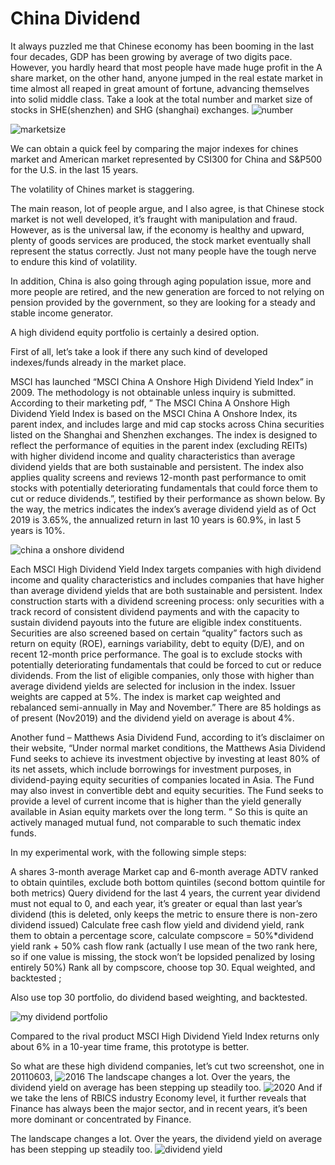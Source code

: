 # China Dividend

It always puzzled me that Chinese economy has been booming in the last four decades, GDP has been growing by average of two digits pace. However, you hardly heard that most people have made huge profit in the A share market, on the other hand, anyone jumped in the real estate market in time almost all reaped in great amount of fortune, advancing themselves into solid middle class.
Take a look at the total number and market size of stocks in SHE(shenzhen) and SHG (shanghai) exchanges. 
![number](https://github.com/znaixian/Research/blob/master/pictures/number%20of%20a%20shares.png?raw=true)

![marketsize](https://github.com/znaixian/Research/blob/master/pictures/Total%20market%20cap%20in%20she%20and%20shg.png?raw=true)

We can obtain a quick feel by comparing the major indexes for chines market and American market represented by CSI300 for China and S&P500 for the U.S. in the last 15 years.

The volatility of Chines market is staggering.

The main reason, lot of people argue, and I also agree, is that Chinese stock market is not well developed, it’s fraught with manipulation and fraud. However, as is the universal law, if the economy is healthy and upward, plenty of goods services are produced, the stock market eventually shall represent the status correctly. Just not many people have the tough nerve to endure this kind of volatility.

In addition, China is also going through aging population issue, more and more people are retired, and the new generation are forced to not relying on pension provided by the government, so they are looking for a steady and stable income generator.

A high dividend equity portfolio is certainly a desired option.

First of all, let’s take a look if there any such kind of developed indexes/funds already in the market place.

MSCI has launched “MSCI China A Onshore High Dividend Yield Index” in 2009. The methodology is not obtainable unless inquiry is submitted. According to their marketing pdf, ” The MSCI China A Onshore High Dividend Yield Index is based on the MSCI China A Onshore Index, its parent index, and includes large and mid cap stocks across China securities listed on the Shanghai and Shenzhen exchanges. The index is designed to reflect the performance of equities in the parent index (excluding REITs) with higher dividend income and quality characteristics than average dividend yields that are both sustainable and persistent. The index also applies quality screens and reviews 12-month past performance to omit stocks with potentially deteriorating fundamentals that could force them to cut or reduce dividends.”, testified by their performance as shown below. By the way, the metrics indicates the index’s average dividend yield as of Oct 2019 is 3.65%, the annualized return in last 10 years is 60.9%, in last 5 years is 10%.

![china a onshore dividend](https://github.com/znaixian/Research/blob/master/pictures/msci%20china%20onshore%20dividend.png?raw=true)

Each MSCI High Dividend Yield Index targets companies with high dividend income and quality characteristics and includes companies that have higher than average dividend yields that are both sustainable and persistent. Index construction starts with a dividend screening process: only securities with a track record of consistent dividend payments and with the capacity to sustain dividend payouts into the future are eligible index constituents. Securities are also screened based on certain “quality” factors such as return on equity (ROE), earnings variability, debt to equity (D/E), and on recent 12-month price performance. The goal is to exclude stocks with potentially deteriorating fundamentals that could be forced to cut or reduce dividends. From the list of eligible companies, only those with higher than average dividend yields are selected for inclusion in the index. Issuer weights are capped at 5%. The index is market cap weighted and rebalanced semi-annually in May and November.” There are 85 holdings as of present (Nov2019) and the dividend yield on average is about 4%.

Another fund – Matthews Asia Dividend Fund, according to it’s disclaimer on their website, “Under normal market conditions, the Matthews Asia Dividend Fund seeks to achieve its investment objective by investing at least 80% of its net assets, which include borrowings for investment purposes, in dividend-paying equity securities of companies located in Asia. The Fund may also invest in convertible debt and equity securities. The Fund seeks to provide a level of current income that is higher than the yield generally available in Asian equity markets over the long term. ” So this is quite an actively managed mutual fund, not comparable to such thematic index funds.

In my experimental work, with the following simple steps:

A shares 3-month average Market cap and 6-month average ADTV ranked to obtain quintiles, exclude both bottom quintiles (second bottom quintile for both metrics)
Query dividend for the last 4 years, the current year dividend must not equal to 0, and each year, it’s greater or equal than last year’s dividend (this is deleted, only keeps the metric to ensure there is non-zero dividend issued)
Calculate free cash flow yield and dividend yield, rank them to obtain a percentage score, calculate compscore = 50%*dividend yield rank + 50% cash flow rank (actually I use mean of the two rank here, so if one value is missing, the stock won’t be lopsided penalized by losing entirely 50%)
Rank all by compscore, choose top 30. Equal weighted, and backtested ;

Also use top 30 portfolio, do dividend based weighting, and backtested.

![my dividend portfolio](https://github.com/znaixian/Research/blob/master/pictures/china-dividend-top-30-ew-9-years.png?raw=true)

Compared to the rival product MSCI High Dividend Yield Index returns only about 6% in a 10-year time frame, this prototype is better.

So what are these high dividend companies, let’s cut two screenshot, one in 20110603,
![2016](../Research/pictures/top%20list%202016.png)
The landscape changes a lot. Over the years, the dividend yield on average has been stepping up steadily too.
![2020](../Research/pictures/2019%20top.png)
And if we take the lens of RBICS industry Economy level, it further reveals that Finance has always been the major sector, and in recent years, it’s been more dominant or concentrated by Finance.

The landscape changes a lot. Over the years, the dividend yield on average has been stepping up steadily too.
![dividend yield](../Research/pictures/Screenshot%202020-10-11%20161507.png)
